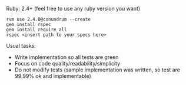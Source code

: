 Ruby: 2.4+ (feel free to use any ruby version you want)

```
rvm use 2.4.0@conundrum --create
gem install rspec
gem install require_all
rspec <insert path to your specs here>
```

Usual tasks:

- Write implementation so all tests are green
- Focus on code quality/readability/simplicity
- Do not modify tests (sample implementation was written, so test are 99.99% ok and implementable)
